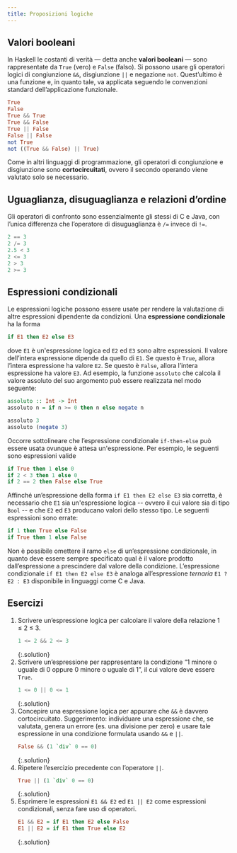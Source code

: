 ```yaml
---
title: Proposizioni logiche
---
```


## Valori booleani

In Haskell le costanti di verità — detta anche **valori booleani** — sono rappresentate da `True` (vero) e `False` (falso). Si possono usare gli operatori logici di congiunzione `&&`, disgiunzione `||` e negazione `not`. Quest’ultimo è una funzione e, in quanto tale, va applicata seguendo le convenzioni standard dell’applicazione funzionale.

```haskell
True
False
True && True
True && False
True || False
False || False
not True
not ((True && False) || True)
```

Come in altri linguaggi di programmazione, gli operatori di
congiunzione e disgiunzione sono **cortocircuitati**, ovvero il
secondo operando viene valutato solo se necessario.

## Uguaglianza, disuguaglianza e relazioni d’ordine

Gli operatori di confronto sono essenzialmente gli stessi di C e Java, con l’unica differenza che l’operatore di disuguaglianza è `/=` invece di `!=`.

```haskell
2 == 3
2 /= 3
2.5 < 3
2 <= 3
2 > 3
2 >= 3
```

## Espressioni condizionali

Le espressioni logiche possono essere usate per rendere la
valutazione di altre espressioni dipendente da condizioni. Una
**espressione condizionale** ha la forma

```haskell
if E1 then E2 else E3
```

dove `E1` è un'espressione logica ed `E2` ed `E3` sono altre
espressioni. Il valore dell’intera espressione dipende da quello di
`E1`. Se questo è `True`, allora l’intera espressione ha valore
`E2`. Se questo è `False`, allora l’intera espressione ha valore
`E3`. Ad esempio, la funzione `assoluto` che calcola il valore
assoluto del suo argomento può essere realizzata nel modo seguente:

```haskell
assoluto :: Int -> Int
assoluto n = if n >= 0 then n else negate n
```

```haskell
assoluto 3
assoluto (negate 3)
```

Occorre sottolineare che l’espressione condizionale `if-then-else`
può essere usata ovunque è attesa un'espressione. Per esempio, le
seguenti sono espressioni valide

```haskell
if True then 1 else 0
if 2 < 3 then 1 else 0
if 2 == 2 then False else True
```

Affinché un’espressione della forma `if E1 then E2 else E3` sia
corretta, è necessario che `E1` sia un'espressione logica -- ovvero
il cui valore sia di tipo `Bool` -- e che `E2` ed `E3` producano
valori dello stesso tipo. Le seguenti espressioni sono errate:

```haskell
if 1 then True else False
if True then 1 else False
```

Non è possibile omettere il ramo `else` di un’espressione
condizionale, in quanto deve essere sempre specificato qual è il
valore prodotto dall’espressione a prescindere dal valore della
condizione.  L’espressione condizionale `if E1 then E2 else E3` è
analoga all’espressione *ternaria* `E1 ? E2 : E3` disponibile in
linguaggi come C e Java.

## Esercizi

1. Scrivere un’espressione logica per calcolare il valore della
   relazione 1 ≤ 2 ≤ 3.
   ```haskell
   1 <= 2 && 2 <= 3
   ```
   {:.solution}
2. Scrivere un’espressione per rappresentare la condizione “1 minore
   o uguale di 0 oppure 0 minore o uguale di 1”, il cui valore deve
   essere `True`.
   ```haskell
   1 <= 0 || 0 <= 1
   ```
   {:.solution}
3. Concepire una espressione logica per appurare che `&&` è davvero
   cortocircuitato. Suggerimento: individuare una espressione che,
   se valutata, genera un errore (es. una divisione per zero) e
   usare tale espressione in una condizione formulata usando `&&` e
   `||`.
   ```haskell
   False && (1 `div` 0 == 0)
   ```
   {:.solution}
4. Ripetere l’esercizio precedente con l’operatore `||`.
   ```haskell
   True || (1 `div` 0 == 0)
   ```
   {:.solution}
5. Esprimere le espressioni `E1 && E2` ed `E1 || E2` come
   espressioni condizionali, senza fare uso di operatori.
   ```haskell
   E1 && E2 = if E1 then E2 else False
   E1 || E2 = if E1 then True else E2
   ```
   {:.solution}
